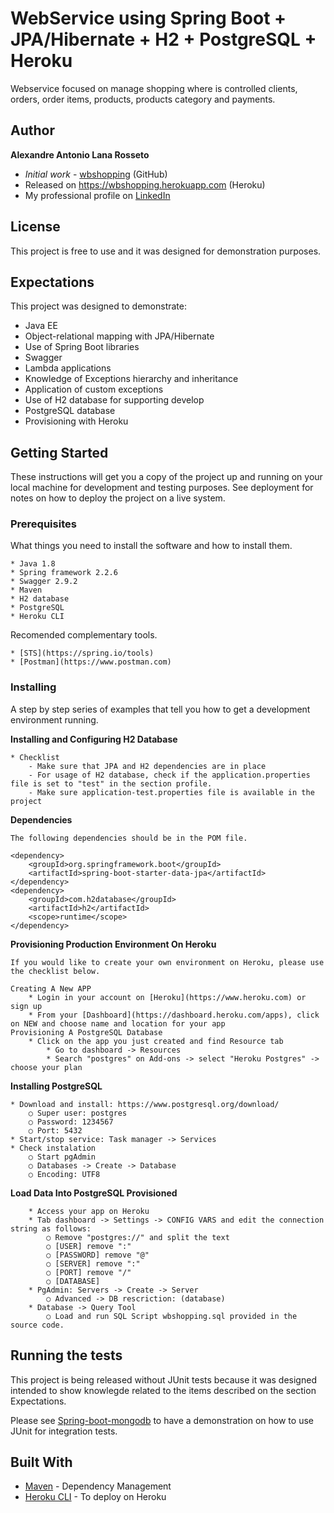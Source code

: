 # WebService using Spring Boot + JPA/Hibernate + H2 + PostgreSQL + Heroku

Webservice focused on manage shopping where is controlled clients, orders, order items, products, products category and payments.

## Author

**Alexandre Antonio Lana Rosseto** 
* *Initial work* - [wbshopping](https://github.com/alexandrerosseto/wbshopping) (GitHub)
* Released on https://wbshopping.herokuapp.com (Heroku)
* My professional profile on [LinkedIn](https://www.linkedin.com/in/alexandrerosseto)

## License

This project is free to use and it was designed for demonstration purposes.

## Expectations

This project was designed to demonstrate:

* Java EE
* Object-relational mapping with JPA/Hibernate
* Use of Spring Boot libraries
* Swagger
* Lambda applications
* Knowledge of Exceptions hierarchy and inheritance
* Application of custom exceptions
* Use of H2 database for supporting develop
* PostgreSQL database
* Provisioning with Heroku

## Getting Started

These instructions will get you a copy of the project up and running on your local machine for development and testing purposes. See deployment for notes on how to deploy the project on a live system.

### Prerequisites

What things you need to install the software and how to install them.

```
* Java 1.8
* Spring framework 2.2.6
* Swagger 2.9.2
* Maven
* H2 database
* PostgreSQL
* Heroku CLI
```
Recomended complementary tools.

```
* [STS](https://spring.io/tools)
* [Postman](https://www.postman.com)
```

### Installing

A step by step series of examples that tell you how to get a development environment running.


**Installing and Configuring H2 Database**

```
* Checklist
	- Make sure that JPA and H2 dependencies are in place
	- For usage of H2 database, check if the application.properties file is set to "test" in the section profile.
	- Make sure application-test.properties file is available in the project
```

**Dependencies**

```
The following dependencies should be in the POM file.

<dependency>
	<groupId>org.springframework.boot</groupId>
	<artifactId>spring-boot-starter-data-jpa</artifactId>
</dependency>
<dependency>
	<groupId>com.h2database</groupId>
	<artifactId>h2</artifactId>
	<scope>runtime</scope>
</dependency>
```

**Provisioning Production Environment On Heroku**
 
```
If you would like to create your own environment on Heroku, please use the checklist below.

Creating A New APP
	* Login in your account on [Heroku](https://www.heroku.com) or sign up
	* From your [Dashboard](https://dashboard.heroku.com/apps), click on NEW and choose name and location for your app
Provisioning A PostgreSQL Database
	* Click on the app you just created and find Resource tab
		* Go to dashboard -> Resources 
		* Search "postgres" on Add-ons -> select "Heroku Postgres" -> choose your plan

```

**Installing PostgreSQL**

```
* Download and install: https://www.postgresql.org/download/ 
	○ Super user: postgres 
	○ Password: 1234567 
	○ Port: 5432 
* Start/stop service: Task manager -> Services 
* Check instalation 
	○ Start pgAdmin 
	○ Databases -> Create -> Database 
	○ Encoding: UTF8 
```

**Load Data Into PostgreSQL Provisioned**

```
 	* Access your app on Heroku
	* Tab dashboard -> Settings -> CONFIG VARS and edit the connection string as follows: 
		○ Remove "postgres://" and split the text 
		○ [USER] remove ":"
		○ [PASSWORD] remove "@"
		○ [SERVER] remove ":"
		○ [PORT] remove "/"
		○ [DATABASE]
	* PgAdmin: Servers -> Create -> Server
		○ Advanced -> DB rescriction: (database)  
	* Database -> Query Tool  
		○ Load and run SQL Script wbshopping.sql provided in the source code.
```

## Running the tests

This project is being released without JUnit tests because it was designed intended to show knowlegde related to the items described on the section Expectations.

Please see [Spring-boot-mongodb](https://github.com/alexandrerosseto/spring-boot-mongodb) to have a demonstration on how to use JUnit for integration tests.

## Built With

* [Maven](https://maven.apache.org/) - Dependency Management
* [Heroku CLI](https://devcenter.heroku.com/articles/heroku-cli#download-and-install) - To deploy on Heroku
